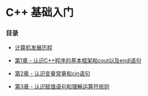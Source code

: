 # C++ 基础入门

### 目录

- [计算机发展历程](./计算机的发展历程.md)

- [第1章 - 认识C++程序的基本框架和cout以及endl语句](./章节/第1章-认识C++程序的基本框架和cout以及endl语句.md)

- [第2章 - 认识变量常量和cin语句](./章节/第2章-认识变量常量和cin语句)

- [第3章 - 认识赋值语句和理解运算符规则](./章节/第3章-认识赋值语句和理解运算符规则.md)